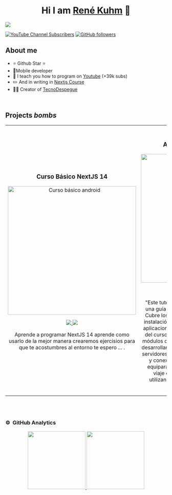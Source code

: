 
<div align="center">
<h1 align="center">Hi I am <a href="https://aristi.dev">René Kuhm</a> 👋</h1>
</div>
<img src="https://i.imgur.com/F8mnbz8.png">

[![YouTube Channel Subscribers](https://img.shields.io/youtube/channel/subscribers/UCIjEgHA1vatSR2K4rfcdNRg?style=social)](https://www.youtube.com/channel/UCzrSNHUXJk99T-1dcy_0nSg)
[![GitHub followers](https://img.shields.io/github/followers/arisguimera?style=social)](https://github.com/RDesign-Castex)

## About me

- ⭐ Github Star ⭐
- 📲Mobile developer
- 🎥 I teach you how to program on [Youtube](https://www.youtube.com/channel/UCzrSNHUXJk99T-1dcy_0nSg) (+39k subs)
- ✏️ And in writing in [Nextjs Course](https://tecnodespegue.com)
- 🧑‍🏫 Creator of [TecnoDespegue](https://tecnodespegue.com)
<br>

## Projects *bombs*
<table>
<tr>
<td width="50%">
<h3 align="center">Curso Básico NextJS 14</h3>
<div align="center">
<a href="https://github.com/ArisGuimera/Android-Expert" target="_blank"><img src="https://i.imgur.com/xdm9BtB.png" width="400" alt="Curso básico android"></a>
<p>
<a href="https://github.com/RDesign-Castex" target="_blank">
<img src="https://img.shields.io/badge/CÓDIGO-ff9?style=for-the-badge&logo=github&logoColor=black">
</a>
<a href="https://www.youtube.com/channel/UCzrSNHUXJk99T-1dcy_0nSg" target="_blank">
<img src="https://img.shields.io/badge/-Youtube-green?style=for-the-badge&color=fbfc40">
</a>
</p>
<p>Aprende a programar NextJS 14 aprende como usarlo de la mejor manera crearemos ejercisios para que te acostumbres al entorno te espero ... .</p>
</div>
                                                                                      
</td>

<td width="50%">
               <br>
<h3 align="center">Aprende NodeJS desde cero</h3>
<div align="center">                                       
<a href="https://github.com/RDesign-Castex" target="_blank"><img src="https://i.imgur.com/vsv9zwR.png" width="400" alt="Curso arquitectura MVVM"></a>
<br>
<p>
<a href="https://github.com/RDesign-Castex" target="_blank">
<img src="https://img.shields.io/badge/C%C3%93DIGO-80ffaa?style=for-the-badge&logo=github&logoColor=black">
</a>
<a href="https://www.youtube.com/channel/UCzrSNHUXJk99T-1dcy_0nSg" target="_blank">
<img src="https://img.shields.io/badge/-Youtube-green?style=for-the-badge&color=3fFD7f">
</a>
</p>
</p>"Este tutorial de 'Aprende Node.js Desde Cero' es una guía completa y accesible para principiantes. Cubre los fundamentos de Node.js, incluyendo su instalación y configuración, para que puedas crear aplicaciones web eficientes y escalables. A lo largo del curso, aprenderás a trabajar con el sistema de módulos de Node.js, gestionar paquetes con npm, y desarrollarás habilidades prácticas en la creación de servidores web, manejo de solicitudes y respuestas, y conexión con bases de datos. Este tutorial te equipará con todo lo necesario para empezar tu viaje en el desarrollo backend con Node.js, utilizando ejemplos prácticos y código fácil de seguir."</p>
</div>                                                             
</table>                                                                                 
</div>
<br>


                                                                                      
</td>  
</table>                                                                                 
</div>
<br>

### ⚙️ &nbsp;GitHub Analytics

<p align="center">
<a href="https://github.com/ArisGuimera">
  <img height="180em" src="https://github-readme-stats-eight-theta.vercel.app/api?username=Rdesign-castex&show_icons=true&theme=algolia&include_all_commits=true&count_private=true"/>
  <img height="180em" src="https://github-readme-stats-eight-theta.vercel.app/api/top-langs/?username=Rdesign-castex&layout=compact&langs_count=8&theme=algolia"/>
</a>
</p>

